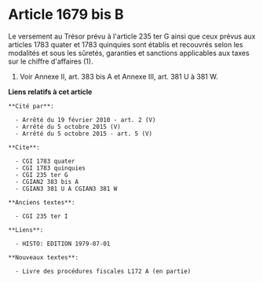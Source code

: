 # Article 1679 bis B

Le versement au Trésor prévu à l'article 235 ter G ainsi que ceux prévus aux articles 1783 quater et 1783 quinquies sont
établis et recouvrés selon les modalités et sous les sûretés, garanties et sanctions applicables aux taxes sur le chiffre
d'affaires (1).

1)  Voir Annexe II, art. 383 bis A et Annexe III, art. 381 U à 381 W.

**Liens relatifs à cet article**

	**Cité par**:

	  - Arrêté du 19 février 2010 - art. 2 (V)
	  - Arrêté du 5 octobre 2015 (V)
	  - Arrêté du 5 octobre 2015 - art. 5 (V)

	**Cite**:

	  - CGI 1783 quater
	  - CGI 1783 quinquies
	  - CGI 235 ter G
	  - CGIAN2 383 bis A
	  - CGIAN3 381 U A CGIAN3 381 W

	**Anciens textes**:

	  - CGI 235 ter I

	**Liens**:

	  - HISTO: EDITION 1979-07-01

	**Nouveaux textes**:

	  - Livre des procédures fiscales L172 A (en partie)
